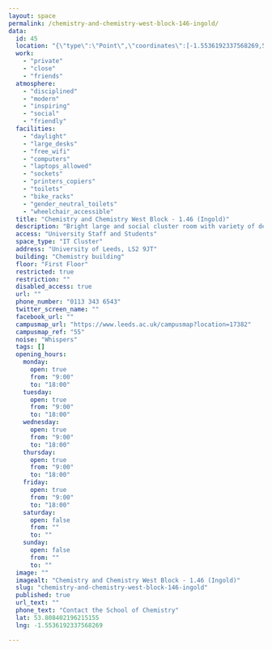 ```yaml
---
layout: space
permalink: /chemistry-and-chemistry-west-block-146-ingold/
data:
  id: 45
  location: "{\"type\":\"Point\",\"coordinates\":[-1.5536192337568269,53.808402196215155]}"
  work:
    - "private"
    - "close"
    - "friends"
  atmosphere:
    - "disciplined"
    - "modern"
    - "inspiring"
    - "social"
    - "friendly"
  facilities:
    - "daylight"
    - "large_desks"
    - "free_wifi"
    - "computers"
    - "laptops_allowed"
    - "sockets"
    - "printers_copiers"
    - "toilets"
    - "bike_racks"
    - "gender_neutral_toilets"
    - "wheelchair_accessible"
  title: "Chemistry and Chemistry West Block - 1.46 (Ingold)"
  description: "Bright large and social cluster room with variety of desks. Comfortable chairs perfect for long hours of individual or group work. 71 seat capacity."
  access: "University Staff and Students"
  space_type: "IT Cluster"
  address: "University of Leeds, LS2 9JT"
  building: "Chemistry building"
  floor: "First Floor"
  restricted: true
  restriction: ""
  disabled_access: true
  url: ""
  phone_number: "0113 343 6543"
  twitter_screen_name: ""
  facebook_url: ""
  campusmap_url: "https://www.leeds.ac.uk/campusmap?location=17382"
  campusmap_ref: "55"
  noise: "Whispers"
  tags: []
  opening_hours:
    monday:
      open: true
      from: "9:00"
      to: "18:00"
    tuesday:
      open: true
      from: "9:00"
      to: "18:00"
    wednesday:
      open: true
      from: "9:00"
      to: "18:00"
    thursday:
      open: true
      from: "9:00"
      to: "18:00"
    friday:
      open: true
      from: "9:00"
      to: "18:00"
    saturday:
      open: false
      from: ""
      to: ""
    sunday:
      open: false
      from: ""
      to: ""
  image: ""
  imagealt: "Chemistry and Chemistry West Block - 1.46 (Ingold)"
  slug: "chemistry-and-chemistry-west-block-146-ingold"
  published: true
  url_text: ""
  phone_text: "Contact the School of Chemistry"
  lat: 53.808402196215155
  lng: -1.5536192337568269

---
```

